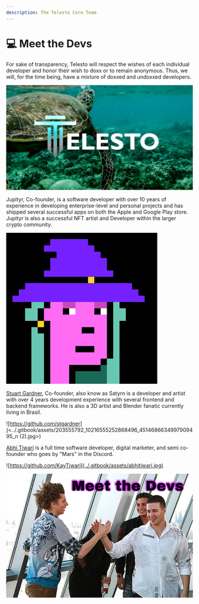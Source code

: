 ```yaml
---
description: The Telesto Core Team
---
```


# 💻 Meet the Devs

For sake of transparency, Telesto will respect the wishes of each individual developer and honor their wish to doxx or to remain anonymous. Thus, we will, for the time being, have a mixture of doxxed and undoxxed developers.

![](../.gitbook/assets/TELESTOTURTLE1.15.png)

Jupityr, Co-founder, is a software developer with over 10 years of experience in developing enterprise-level and personal projects and has shipped several successful apps on both the Apple and Google Play store. Jupityr is also a successful NFT artist and Developer within the larger crypto community.&#x20;

![](../.gitbook/assets/1.png)

[Stuart Gardner](https://www.linkedin.com/in/stuarttgardner/), Co-founder, also know as Satyrn is a developer and artist with over 4 years development experience with several frontend and backend frameworks. He is also a 3D artist and Blender fanatic currently living in Brasil.

![https://github.com/stgardner](<../.gitbook/assets/203555792\_10216555252868496\_4514686634997909495\_n (2).jpg>)



[Abhi Tiwari](https://www.linkedin.com/in/abhi-kay-tiwari/) is a full time software developer, digital marketer, and semi co-founder who goes by "Mars" in the Discord.&#x20;

![https://github.com/KayTiwari](../.gitbook/assets/abhitiwari.jpg)

![](<../.gitbook/assets/image0 (4).jpeg>)
